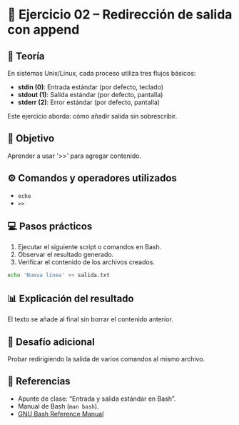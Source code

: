 # 🧪 Ejercicio 02 – Redirección de salida con append

## 📘 Teoría
En sistemas Unix/Linux, cada proceso utiliza tres flujos básicos:
- **stdin (0)**: Entrada estándar (por defecto, teclado)
- **stdout (1)**: Salida estándar (por defecto, pantalla)
- **stderr (2)**: Error estándar (por defecto, pantalla)

Este ejercicio aborda: cómo añadir salida sin sobrescribir.

## 🧠 Objetivo
Aprender a usar '>>' para agregar contenido.

## ⚙️ Comandos y operadores utilizados
- `echo`
- `>>`

## 💻 Pasos prácticos
1. Ejecutar el siguiente script o comandos en Bash.
2. Observar el resultado generado.
3. Verificar el contenido de los archivos creados.

```bash
echo 'Nueva línea' >> salida.txt
```

## 📊 Explicación del resultado
El texto se añade al final sin borrar el contenido anterior.

## 🧩 Desafío adicional
Probar redirigiendo la salida de varios comandos al mismo archivo.

## 🔗 Referencias
- Apunte de clase: “Entrada y salida estándar en Bash”.
- Manual de Bash (`man bash`).
- [GNU Bash Reference Manual](https://www.gnu.org/software/bash/manual/)
